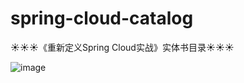 # spring-cloud-catalog
:sunny::sunny::sunny:《重新定义Spring Cloud实战》实体书目录:sunny::sunny::sunny:

![image](https://github.com/SpringCloud/spring-cloud-catalog/blob/master/catalogs.png)
